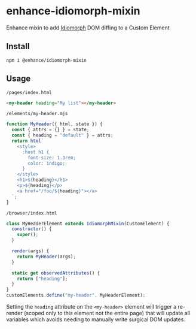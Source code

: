 # enhance-idiomorph-mixin

Enhance mixin to add [Idiomorph](https://github.com/bigskysoftware/idiomorph) DOM diffing to a Custom Element

## Install

`npm i @enhance/idiomorph-mixin`

## Usage

`/pages/index.html`

```html
<my-header heading="My list"></my-header>
```

`/elements/my-header.mjs`

```javascript
function MyHeader({ html, state }) {
  const { attrs = {} } = state;
  const { heading = "default" } = attrs;
  return html`
    <style>
      :host h1 {
        font-size: 1.3rem;
        color: indigo;
      }
    </style>
    <h1>${heading}</h1>
    <p>${heading}</p>
    <a href="/foo/${heading}"></a>
  `;
}
```

`/browser/index.html`

```javascript
class MyHeaderElement extends IdiomorphMixin(CustomElement) {
  constructor() {
    super();
  }

  render(args) {
    return MyHeader(args);
  }

  static get observedAttributes() {
    return ["heading"];
  }
}
customElements.define("my-header", MyHeaderElement);
```

Setting the `heading` attribute on the `<my-header>` element will trigger a re-render (scoped only to this element not the entire page) that will update all variables which avoids needing to manually write surgical DOM updates.
